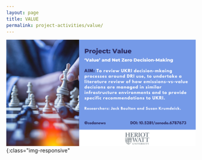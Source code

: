 ```yaml
---
layout: page
title: VALUE
permalink: project-activities/value/
---
```


![value](/images/6.png){:class="img-responsive"
